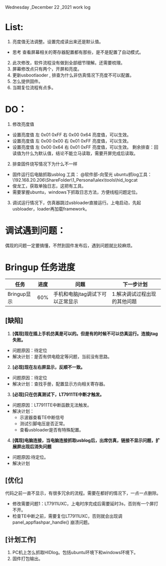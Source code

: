 Wednesday ,December 22 ,2021  work log
# List:
1. 亮度值无法调整。设置完成读出来还是默认值。
- 思考 查看屏幕相关的寄存器配置都有那些，是不是配置了自动模式。
2. 此次修改，软件流程没有做到全部细节理解。还需要梳理。
3. 屏幕修改点只有两个，开屏和亮度。
5. 更新usbootlaoder , 排查为什么非仿真情况下亮度不可以配置。
6. 怎么提供固件。
7. 当期复位流程有点多。
# DO：
1. 修改亮度值
- 设置亮度值  左 0x01 0xFF  右 0x00 0x64   亮度值，可以生效。
- 设置亮度值  左 0x00 0x00  右 0x01 0xFF    亮度值，可以生效。
- 设置亮度值  左 0x00 0x64    右 0x01 0xFF    亮度值，可以生效。
剩余排查：回读值为什么为默认值，结论不能立马读取，需要开屏完成后读取。

2. 排查固件烧写情况下为什么不一样
- 固件运行后电脑抓取usblog 工具：
@软件部-向莹光 ubuntu抓log工具：\\192.168.20.206\ShareFolder\1_Personal\alex\tools\hid_logcat
- 俊龙工，获取单独日志，这把有工具。
- 需要掌握ubuntu，windows下抓取日志方法，方便线程问题定位。
3. 调试运行情况下，仿真器跳过usbloader直接运行。上电启动，先起usbloader，loader再加载framework。



# 调试遇到问题：
偶现的问题一定要搞懂，不然到固件发布后，遇到问题就比较麻烦。

# Bringup 任务进度
| 任务| 进度 | 问题 | 下一步计划|
| ------ | ------ | ------ |------ |
| Bringup显示 | 60%|手机和电脑jtag调试下可以正常显示|1.解决调试过程出现的其他问题


## [缺陷]
1. **[偶现]现在插上手机仿真是可以的。但是有的时候不可以仿真运行。连接jtag失败。**
- 问题原因：待定位
- 解决计划：是否有供电稳定等问题，当前没有思路。
2. **[必现]现在左右屏显示，反顺不一致。**
- 问题原因：待定位
- 解决计划：查找手册，配置显示方向相关寄存器。
3. **[必现]只在仿真测试下，LT7911TE中断才触发。**
- 问题原因：LT7911TE中断函数无法触发。
- 解决计划：
  - 示波器查看TE中断信号
  - 测试引脚电压是否正常。
  - 查看usbloader是否有特殊配置。
4. **[偶现]电脑连接，当电脑连接抓取usblog后，出席仿真，链接不显示问题，扩展屏出现后消失问题**
- 问题原因:待定位。
- 解决计划

## [优化]
代码之前一直不显示，有很多冗余的流程。需要在都好的情况下，一点一点删除。
- 修改需要问题1：LT7911UXC，上电时序完成后需要延时3s，否则有一个屏打不开。
- 检查TE中断之前，需要复位LT7911UXC，否则就会出现调 
panel_appflashpar_handle() 崩溃问题。

## [计划工作]
1. PC机上怎么抓取HIDlog。包括ubuntu环境下和windows环境下。
2. 固件打包输出。

